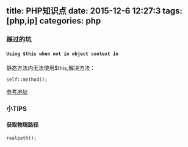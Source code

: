 
title: PHP知识点
date: 2015-12-6 12:27:3
tags: [php,ip]
categories: php
---

### 踩过的坑

#### `Using $this when not in object context in`

静态方法内无法使用$this,解决方法：

    self::method();

[参考地址](http://blog.csdn.net/yageeart/article/details/6662059)

### 小TIPS

#### 获取物理路径

    realpath();


